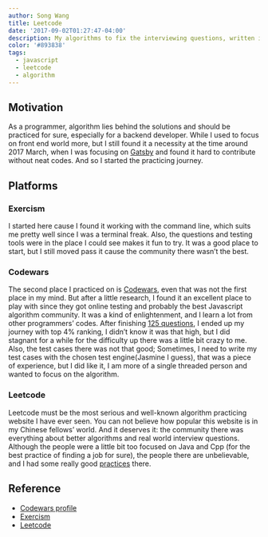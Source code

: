 ```yaml
---
author: Song Wang
title: Leetcode
date: '2017-09-02T01:27:47-04:00'
description: My algorithms to fix the interviewing questions, written in Javascript(ES6).
color: '#893838'
tags:
  - javascript
  - leetcode
  - algorithm
---
```


## Motivation
As a programmer, algorithm lies behind the solutions and should be practiced for sure, especially for a backend developer. While I used to focus on front end world more, but I still found it a necessity at the time around 2017 March, when I was focusing on [Gatsby](https://github.com/gatsbyjs/gatsby) and found it hard to contribute without neat codes. And so I started the practicing journey.

## Platforms
### Exercism 
I started here cause I found it working with the command line, which suits me pretty well since I was a terminal freak. Also, the questions and testing tools were in the place I could see makes it fun to try. It was a good place to start, but I still moved pass it cause the community there wasn’t the best. 
### Codewars
The second place I practiced on is [Codewars](https://www.codewars.com/), even that was not the first place in my mind. But after a little research, I found it an excellent place to play with since they got online testing and probably the best Javascript algorithm community. It was a kind of enlightenment, and I learn a lot from other programmers’ codes. After finishing [125 questions](https://www.codewars.com/users/wangsup), I ended up my journey with top 4% ranking, I didn’t know it was that high, but I did stagnant for a while for the difficulty up there was a little bit crazy to me. Also, the test cases there was not that good; Sometimes, I need to write my test cases with the chosen test engine(Jasmine I guess), that was a piece of experience, but I did like it, I am more of a single threaded person and wanted to focus on the algorithm.

### Leetcode
Leetcode must be the most serious and well-known algorithm practicing website I have ever seen. You can not believe how popular this website is in my Chinese fellows’ world. And it deserves it: the community there was everything about better algorithms and real world interview questions. Although the people were a little bit too focused on Java and Cpp (for the best practice of finding a job for sure), the people there are unbelievable, and I had some really good [practices](https://leetcode.com/wangsup/) there. 


## Reference
* [Codewars profile](https://www.codewars.com/users/wangsup)
* [Exercism](http://exercism.io/)
* [Leetcode](https://leetcode.com/wangsup/)
